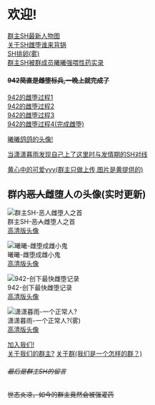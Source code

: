 # 欢迎!

[群主SH最新人物图](img/sh/qz.jpg)  
[关于SH雌堕谁来背锅](img/sh/1.jpg)  
[SH排卵(雾)](img/sh/shfq-1.jpg)  
[群主SH被群成员曦曦强喂性药实录](img/sh/xxsh.jpg)  

#### ~~942简直是雌堕标兵,一晚上就完成了~~
[942的雌堕过程1](img/942/1.jpg)  
[942的雌堕过程2](img/942/2.jpg)  
[942的雌堕过程3](img/942/3.jpg)  
[942的雌堕过程4(完成雌堕)](img/942/4.jpg)  

[曦曦鸽鸽的头像!](https://tenapi.cn/qqimg/?qq=2038154919)  

[当潇潇暮雨发现自己上了这里时与发情期的SH对线](img/xxmy/1.jpg)  

[黄心中的可爱yyy(群主只做上传,图片是黄提供的)](img/huang/h.jpg)  

## 群内~~恶人~~雌堕人の头像(实时更新)
![群主SH-~~恶人~~雌堕人之首](https://tenapi.cn/qqimg/?qq=1769481479)  
群主SH-~~恶人~~雌堕人之首  
[高清版头像](https://tenapi.cn/qqimg/?qq=1769481479)  

![曦曦-雌堕成雌小鬼](https://tenapi.cn/qqimg/?qq=2038154919)  
曦曦-雌堕成雌小鬼  
[高清版头像](https://tenapi.cn/qqimg/?qq=2038154919)  

![942-创下最快雌堕记录](https://tenapi.cn/qqimg/?qq=270067474)  
942-创下最快雌堕记录  
[高清版头像](https://tenapi.cn/qqimg/?qq=270067474)  

![潇潇暮雨-一个正常人?](https://tenapi.cn/qqimg/?qq=2925747911)  
潇潇暮雨-一个正常人?(雾)  
[高清版头像](https://tenapi.cn/qqimg/?qq=2925747911)  
  
[加入我们!](img/qun/qun.jpg)  
[关于我们的群主?](img/sh/shxg.jpg)
[关于群(我们是一个怎样的群？)](img/qun/aboutqun.jpg)  

###### ~~最后是群主SH的留言~~  
~~世态炎凉，如今的群主竟然会被强灌药~~
